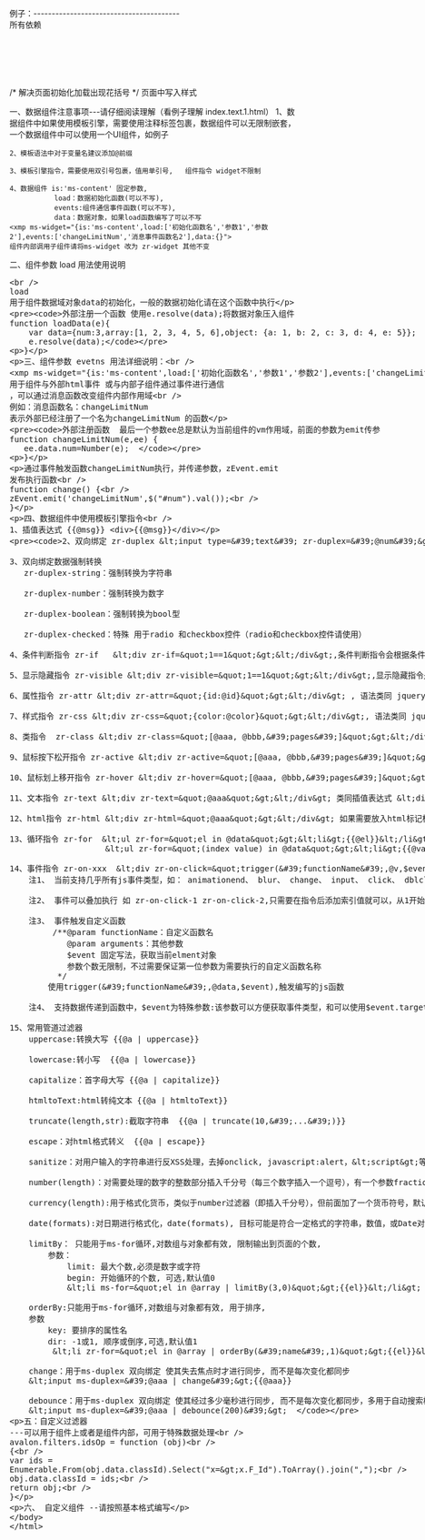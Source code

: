 例子：----------------------------------------  
所有依赖 
    <script type="text/javascript" src="/src/lib/jquery-1.8/jquery.js"></script>  
    <!-- 模版所需要js文件 -->  
    <script type="text/javascript" src="/node_modules/avalon2/dist/avalon.js"></script>  
    <script type="text/javascript" src="/src/lib/utils/uuid.js"></script>  
    <script type="text/javascript" src="/src/lib/utils/promiseM.js"></script>  
    <script type="text/javascript" src="/src/lib/utils/Event.js"></script>  
    <script type="text/javascript" src="/src/lib/component/ms-content.js"></script>      

/* 解决页面初始化加载出现花括号 */  页面中写入样式    
<style>  
    .ms-controller {  
        display: none;  
    }  
</style>  

一、数据组件注意事项---请仔细阅读理解（看例子理解 index.text.1.html）
    1、数据组件中如果使用模板引擎，需要使用注释标签包裹，数据组件可以无限制嵌套，一个数据组件中可以使用一个UI组件，如例子

    2、模板语法中对于变量名建议添加@前缀

    3、模板引擎指令，需要使用双引号包裹，值用单引号,   组件指令 widget不限制

    4、数据组件 is:'ms-content' 固定参数,
               load：数据初始化函数(可以不写),
               events:组件通信事件函数(可以不写),
               data：数据对象，如果load函数编写了可以不写
    <xmp ms-widget="{is:'ms-content',load:['初始化函数名','参数1','参数2'],events:['changeLimitNum','消息事件函数名2'],data:{}">  
    组件内部调用子组件请将ms-widget 改为 zr-widget 其他不变  

二、组件参数 load 用法使用说明  
    <xmp ms-widget="{is:'ms-content',load:['loadData','参数1','参数2']">  
    load 用于组件数据域对象data的初始化，一般的数据初始化请在这个函数中执行  

    外部注册一个函数 使用e.resolve(data);将数据对象压入组件  
    function loadData(e){
        var data={num:3,array:[1, 2, 3, 4, 5, 6],object: {a: 1, b: 2, c: 3, d: 4, e: 5}};
        e.resolve(data);
   }


三、组件参数 evetns 用法详细说明：  
    <xmp ms-widget="{is:'ms-content',load:['初始化函数名','参数1','参数2'],events:['changeLimitNum','消息事件函数名2']">  
    用于组件与外部html事件 或与内部子组件通过事件进行通信 ，可以通过消息函数改变组件内部作用域  
    例如：消息函数名：changeLimitNum 表示外部已经注册了一个名为changeLimitNum 的函数  
    
    外部注册函数  最后一个参数ee总是默认为当前组件的vm作用域，前面的参数为emit传参  
    function changeLimitNum(e,ee) {  
       ee.data.num=Number(e);  
   }  

   通过事件触发函数changeLimitNum执行，并传递参数，zEvent.emit 发布执行函数  
   function change() {  
       zEvent.emit('changeLimitNum',$("#num").val());  
   }  


四、数据组件中使用模板引擎指令  
    1、插值表达式 {{@msg}} <div>{{@msg}}</div>  

    2、双向绑定 zr-duplex <input type='text' zr-duplex='@num'>  

    3、双向绑定数据强制转换   
       zr-duplex-string：强制转换为字符串  

       zr-duplex-number：强制转换为数字  

       zr-duplex-boolean：强制转换为bool型  

       zr-duplex-checked：特殊 用于radio 和checkbox控件（radio和checkbox控件请使用）  

    4、条件判断指令 zr-if   <div zr-if="1==1"></div>,条件判断指令会根据条件情况判断是否加载包裹的标签体  

    5、显示隐藏指令 zr-visible <div zr-visible="1==1"></div>,显示隐藏指令是根据条件情况利用display：block、none显示隐藏标签体  

    6、属性指令 zr-attr <div zr-attr="{id:@id}"></div> , 语法类同 jquery 语法  

    7、样式指令 zr-css <div zr-css="{color:@color}"></div>, 语法类同 jquery 语法  

    8、类指令  zr-class <div zr-class="[@aaa, @bbb,'pages']"></div>,类名直接对应放入数组中  

    9、鼠标按下松开指令 zr-active <div zr-active="[@aaa, @bbb,'pages']"></div> 鼠标按下放入某个类，松开移除  

    10、鼠标划上移开指令 zr-hover <div zr-hover="[@aaa, @bbb,'pages']"></div> 鼠标划上放入某个类，移开移除  

    11、文本指令 zr-text <div zr-text="@aaa"></div> 类同插值表达式 <div>{{@aaa}}</div>  

    12、html指令 zr-html <div zr-html="@aaa"></div> 如果需要放入html标记标签等，需要使用这个标签，文本标签和插值表达式不支持html  

    13、循环指令 zr-for  <ul zr-for="el in @data"><li>{{@el}}</li></ul></div>   
                        <ul zr-for="(index value) in @data"><li>{{@value}}</li></ul></div>  

    14、事件指令 zr-on-xxx  <div zr-on-click="trigger('functionName',@v,$event)"></div>  
        注1、 当前支持几乎所有js事件类型，如： animationend、 blur、 change、 input、 click、 dblclick、 focus、 keydown、   keypress、 keyup、 mousedown、 mouseenter、 mouseleave、 mousemove、 mouseout、 mouseover、 mouseup、 scan、 scroll、   submit  

        注2、 事件可以叠加执行 如 zr-on-click-1 zr-on-click-2,只需要在指令后添加索引值就可以，从1开始  

        注3、 事件触发自定义函数  
             /**@param functionName：自定义函数名  
                @param arguments：其他参数  
                $event 固定写法，获取当前elment对象
                参数个数无限制，不过需要保证第一位参数为需要执行的自定义函数名称  
              */  
            使用trigger('functionName',@data,$event),触发编写的js函数  

        注4、 支持数据传递到函数中，$event为特殊参数:该参数可以方便获取事件类型，和可以使用$event.target获取触发事件的dom  

    15、常用管道过滤器  
        uppercase:转换大写 {{@a | uppercase}}  

        lowercase:转小写  {{@a | lowercase}}  

        capitalize：首字母大写 {{@a | capitalize}}

        htmltoText:html转纯文本 {{@a | htmltoText}}

        truncate(length,str):截取字符串  {{@a | truncate(10,'...')}}  

        escape：对html格式转义  {{@a | escape}}  

        sanitize：对用户输入的字符串进行反XSS处理，去掉onclick, javascript:alert，<script>等危险属性与标签。number  

        number(length)：对需要处理的数字的整数部分插入千分号（每三个数字插入一个逗号），有一个参数fractionSize，用于保留小数点的后几  位。fractionSize:小数部分的精度，默认为3。  {{@a | number}} 、  {{@a | number(3)}}  

        currency(length):用于格式化货币，类似于number过滤器（即插入千分号），但前面加了一个货币符号，默认使用人民币符号\uFFE5     symbol, 货币符号，默认是\uFFE5 fractionSize，小数点后保留多少数，默认是2  {{@a | currency}} 、  {{@a | currency(3)}}  

        date(formats):对日期进行格式化，date(formats), 目标可能是符合一定格式的字符串，数值，或Date对象。  {{@a | date('yyyy-MM-dd HH:mm:ss')}}  

        limitBy： 只能用于ms-for循环,对数组与对象都有效, 限制输出到页面的个数,  
            参数：  
                limit: 最大个数,必须是数字或字符  
                begin: 开始循环的个数, 可选,默认值0  
                <li ms-for="el in @array | limitBy(3,0)">{{el}}</li>  

        orderBy:只能用于ms-for循环,对数组与对象都有效, 用于排序,   
        参数  
            key: 要排序的属性名  
            dir: -1或1, 顺序或倒序,可选,默认值1  
             <li zr-for="el in @array | orderBy('name',1)">{{el}}</li>  

        change：用于ms-duplex 双向绑定 使其失去焦点时才进行同步, 而不是每次变化都同步  
        <input ms-duplex='@aaa | change'>{{@aaa}}  

        debounce：用于ms-duplex 双向绑定 使其经过多少毫秒进行同步, 而不是每次变化都同步，多用于自动搜索框    
        <input ms-duplex='@aaa | debounce(200)'>  


五：自定义过滤器 ---可以用于组件上或者是组件内部，可用于特殊数据处理  
avalon.filters.idsOp = function (obj)   
{  
    var ids = Enumerable.From(obj.data.classId).Select("x=>x.F_Id").ToArray().join(",");  
    obj.data.classId = ids;  
    return obj;  
}  


六、 自定义组件 --请按照基本格式编写
